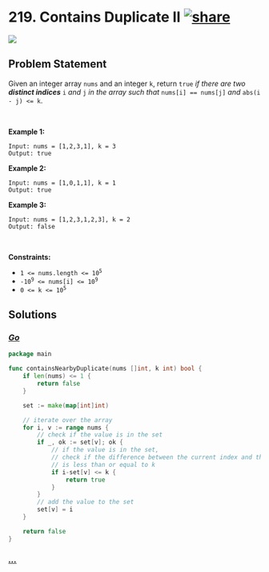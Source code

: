 # 219. Contains Duplicate II [![share]](https://leetcode.com/problems/contains-duplicate-ii/)

![][easy]

## Problem Statement

<p>Given an integer array <code>nums</code> and an integer <code>k</code>, return <code>true</code> <em>if there are two <strong>distinct indices</strong> </em><code>i</code><em> and </em><code>j</code><em> in the array such that </em><code>nums[i] == nums[j]</code><em> and </em><code>abs(i - j) &lt;= k</code>.</p>
<p> </p>
<p><strong class="example">Example 1:</strong></p>

```
Input: nums = [1,2,3,1], k = 3
Output: true
```

<p><strong class="example">Example 2:</strong></p>

```
Input: nums = [1,0,1,1], k = 1
Output: true
```

<p><strong class="example">Example 3:</strong></p>

```
Input: nums = [1,2,3,1,2,3], k = 2
Output: false
```

<p> </p>
<p><strong>Constraints:</strong></p>
<ul>
<li><code>1 &lt;= nums.length &lt;= 10<sup>5</sup></code></li>
<li><code>-10<sup>9</sup> &lt;= nums[i] &lt;= 10<sup>9</sup></code></li>
<li><code>0 &lt;= k &lt;= 10<sup>5</sup></code></li>
</ul>

## Solutions

### [_Go_](contains_duplicate_II.go)

```go [Go]
package main

func containsNearbyDuplicate(nums []int, k int) bool {
	if len(nums) <= 1 {
		return false
	}

	set := make(map[int]int)

	// iterate over the array
	for i, v := range nums {
		// check if the value is in the set
		if _, ok := set[v]; ok {
			// if the value is in the set,
			// check if the difference between the current index and the index of the value in the set
			// is less than or equal to k
			if i-set[v] <= k {
				return true
			}
		}
		// add the value to the set
		set[v] = i
	}

	return false
}

```

### [_..._]()

```

```

<!----------------------------------{ link }--------------------------------->

[share]: https://graph.org/file/3ea5234dda646b71c574a.png
[easy]: https://img.shields.io/badge/Difficulty-Easy-bright.svg
[medium]: https://img.shields.io/badge/Difficulty-Medium-yellow.svg
[hard]: https://img.shields.io/badge/Difficulty-Hard-red.svg
